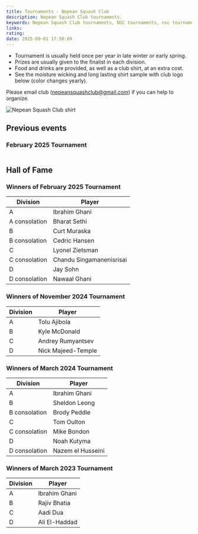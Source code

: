 ```yaml
---
title: Tournaments - Nepean Squash Club
description: Nepean Squash Club tournaments.
keywords: Nepean Squash Club tournaments, NSC tournaments, nsc tournaments
links:
rating:
date: 2025-09-01 17:50:09
---
```


- Tournament is usually held once per year in late winter or early spring.
- Prizes are usually given to the finalist in each division.
- Food and drinks are provided, as well as a club shirt, at an extra cost.
- See the moisture wicking and long lasting shirt sample with club logo below (color changes yearly).

Please email club (<a href="mailto:nepeansquashclub@gmail.com" target="_blank">nepeansquashclub@gmail.com</a>)
if you can help to organize.

<section>
    <div class="content">
        <div class="box alt">
            <div class="row gtr-50 gtr-uniform">
                <div class="col-12 col-12-medium">
                    <span class="image fit">
                        <img src="../static/images/nepean-squash-club-shirt.png" alt="Nepean Squash Club shirt">
                    </span>
                </div>
            </div>
        </div>
    </div>
</section>

## Previous events

<!-- Sections -->
<section>
    <div class="content">
        <h3>February 2025 Tournament</h3>
        <div class="box alt">
            <div class="row gtr-50 gtr-uniform">
                <div class="col-6 col-12-medium">
                    <span class="image fit">
                        <img src="../static/images/nsc-tournaments/feb-2025-3.png" alt="">
                    </span>
                </div>
                <div class="col-6 col-12-medium">
                    <span class="image fit">
                        <img src="../static/images/nsc-tournaments/feb-2025-1.png" alt="">
                    </span>
                </div>
            </div>
        </div>
    </div>
</section>

## Hall of Fame

<!-- Sections -->
<section>
    <div class="content">
        <h3>Winners of February 2025 Tournament</h3>
        <div class="table-wrapper">
            <table>
                <thead>
                    <tr>
                        <th>Division</th>
                        <th>Player</th>
                    </tr>
                </thead>
                <tbody>
                    <tr>
                        <td>A</td>
                        <td>Ibrahim Ghani</td>
                    </tr>
                    <tr>
                        <td>A consolation</td>
                        <td>Bharat Sethi</td>
                    </tr>
                    <tr>
                        <td>B</td>
                        <td>Curt Muraska</td>
                    </tr>
                    <tr>
                        <td>B consolation</td>
                        <td>Cedric Hansen</td>
                    </tr>
                    <tr>
                        <td>C</td>
                        <td>Lyonel Zietsman</td>
                    </tr>
                    <tr>
                        <td>C consolation</td>
                        <td>Chandu Singamanenisrisai</td>
                    </tr>
                    <tr>
                        <td>D</td>
                        <td>Jay Sohn</td>
                    </tr>
                    <tr>
                        <td>D consolation</td>
                        <td>Nawaal Ghani</td>
                    </tr>
                </tbody>
            </table>
        </div>
    </div>
</section>
<section>
    <div class="content">
        <h3>Winners of November 2024 Tournament</h3>
        <div class="table-wrapper">
            <table>
                <thead>
                    <tr>
                        <th>Division</th>
                        <th>Player</th>
                    </tr>
                </thead>
                <tbody>
                    <tr>
                        <td>A</td>
                        <td>Tolu Ajibola</td>
                    </tr>
                    <tr>
                        <td>B</td>
                        <td>Kyle McDonald</td>
                    </tr>
                    <tr>
                        <td>C</td>
                        <td>Andrey Rumyantsev</td>
                    </tr>
                    <tr>
                        <td>D</td>
                        <td>Nick Majeed-Temple</td>
                    </tr>
                </tbody>
            </table>
        </div>
    </div>
</section>
<section>
    <div class="content">
        <h3>Winners of March 2024 Tournament</h3>
        <div class="table-wrapper">
            <table>
                <thead>
                    <tr>
                        <th>Division</th>
                        <th>Player</th>
                    </tr>
                </thead>
                <tbody>
                    <tr>
                        <td>A</td>
                        <td>Ibrahim Ghani</td>
                    </tr>
                    <tr>
                        <td>B</td>
                        <td>Sheldon Leong</td>
                    </tr>
                    <tr>
                        <td>B consolation</td>
                        <td>Brody Peddle</td>
                    </tr>
                    <tr>
                        <td>C</td>
                        <td>Tom Oulton</td>
                    </tr>
                    <tr>
                        <td>C consolation</td>
                        <td>Mike Bondon</td>
                    </tr>
                    <tr>
                        <td>D</td>
                        <td>Noah Kutyma</td>
                    </tr>
                    <tr>
                        <td>D consolation</td>
                        <td>Nazem el Husseini</td>
                    </tr>
                </tbody>
            </table>
        </div>
    </div>
</section>
<section>
    <div class="content">
        <h3>Winners of March 2023 Tournament</h3>
        <div class="table-wrapper">
            <table>
                <thead>
                    <tr>
                        <th>Division</th>
                        <th>Player</th>
                    </tr>
                </thead>
                <tbody>
                    <tr>
                        <td>A</td>
                        <td>Ibrahim Ghani</td>
                    </tr>
                    <tr>
                        <td>B</td>
                        <td>Rajiv Bhatia</td>
                    </tr>
                    <tr>
                        <td>C</td>
                        <td>Aadi Dua</td>
                    </tr>
                    <tr>
                        <td>D</td>
                        <td>Ali El-Haddad</td>
                    </tr>
                </tbody>
            </table>
        </div>
    </div>
</section>
